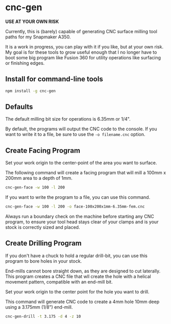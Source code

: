 # cnc-gen

**USE AT YOUR OWN RISK**

Currently, this is (barely) capable of generating CNC surface milling tool paths for my Snapmaker A350.

It is a work in progress, you can play with it if you like, but at your own risk. My goal is for these tools to grow useful enough that I no longer have to boot some big program like Fusion 360 for utility operations like surfacing or finishing edges.

## Install for command-line tools

```bash
npm install -g cnc-gen
```

## Defaults

The default milling bit size for operations is 6.35mm or 1/4".

By default, the programs will output the CNC code to the console. If you want to write it to a file, be sure to use the `-o filename.cnc` option.

## Create Facing Program

Set your work origin to the center-point of the area you want to surface.

The following command will create a facing program that will mill a 100mm x 200mm area to a depth of 1mm.

```bash
cnc-gen-face -w 100 -l 200
```

If you want to write the program to a file, you can use this command.

```bash
cnc-gen-face -w 100 -l 200 -o face-100x200x1mm-6.35mm-fem.cnc
```

Always run a boundary check on the machine before starting any CNC program, to ensure your tool head stays clear of your clamps and is your stock is correctly sized and placed.

## Create Drilling Program

If you don't have a chuck to hold a regular drill-bit, you can use this program to bore holes in your stock.

End-mills cannot bore straight down, as they are designed to cut laterally. This program creates a CNC file that wll create the hole with a helical movement pattern, compatible with an end-mill bit.

Set your work origin to the center point for the hole you want to drill.

This command will generate CNC code to create a 4mm hole 10mm deep using a 3.175mm (1/8") end-mill.

```bash
cnc-gen-drill -t 3.175 -d 4 -z 10
```
